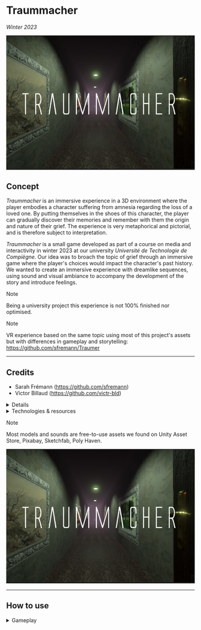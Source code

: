 # Traummacher

*Winter 2023*

[![Watch the video](ReadMeRessources/preview.png)](ReadMeRessources/Trailer.mp4)

## Concept

_Traummacher_ is an immersive experience in a 3D environment where the player embodies a character suffering from amnesia regarding the loss of a loved one. By putting themselves in the shoes of this character, the player can gradually discover their memories and remember with them the origin and nature of their grief. The experience is very metaphorical and pictorial, and is therefore subject to interpretation.

*Traummacher* is a small game developed as part of a course on media and interactivity in winter 2023 at our university *Université de Technologie de Compiègne*. Our idea was to broach the topic of grief through an immersive game where the player's choices would impact the character's past history. We wanted to create an immersive experience with dreamlike sequences, using sound and visual ambiance to accompany the development of the story and introduce feelings.

> [!NOTE]  
> Being a university project this experience is not 100% finished nor optimised.

> [!NOTE] 
> VR experience based on the same topic using most of this project's assets but with differences in gameplay and storytelling: https://github.com/sfremann/Traumer

---

## Credits

- Sarah Frémann (https://github.com/sfremann)
- Victor Billaud (https://github.com/victr-bld)

<details>
  <summary>Details</summary>

  ### Design & Writing
  
  - Scenario: Sarah Frémann & Victor Billaud
  - Design of the appartment: Sarah Frémann & Victor Billaud

  ![image](ReadMeRessources/AppartmentPlan.png)
  
  ### Programming & Engineering
  
  - Basic gameplay/ direct interaction: mostly Victor Billaud with help from Sarah Frémann
  - More complex interaction: Sarah Frémann & Victor Billaud
  - Environment behavior: mostly Sarah Frémann with help from Victor Billaud
  - Putting things together/ Solving conflict: mostly Sarah Frémann with help from Victor Billaud
  - Testing/ Debug: Sarah Frémann & Victor Billaud
  
  ### Visuals
  
  - Effects & transitions / shaders: Sarah Frémann
  - Environment & light: Sarah Frémann
  
  ### Audio 
  
  - Sound selection: mostly Victor Billaud with help from Sarah Frémann
  - Effects & transitions: Sarah Frémann & Victor Billaud
  
  ![image](ReadMeRessources/SoundInteraction.png)

</details>

<details>
  <summary>Technologies & resources</summary>

  - Unity 2021.3.25
  - Audacity
  - paint.net
  - Inky
  - Blender
</details>

> [!NOTE] 
> Most models and sounds are free-to-use assets we found on Unity Asset Store, Pixabay, Sketchfab, Poly Haven. 

[![Watch the video](ReadMeRessources/preview.png)](ReadMeRessources/DevNote.mp4)

---

## How to use

<details>
  <summary>Gameplay</summary>

  The game is developed for Windows using a mouse and a keyboard. 
  
  You can move inside the game using ZQSD. You can reorient the camera with the mouse. 
  
  A blue glow will show when it is possible to interact with an object. When you are close enough to an interactible object a hand cursor will appear and you will be able to interact with a mouse left click. Then text related to the object will be displayed, sometimes a special menu will appear giving the player a choice to make. Use directional up and down arrow keys to navigate between the possibilities in the menu and press Enter to validate your choice. The options you pick will have an impact on the character's past. After making a choice the door to the next room will open and you can continue your way into the game.
  
  ![image](ReadMeRessources/InteractionHandCursor.png)
  
  ![image](ReadMeRessources/ChoiceMenu.png)
  
  ![image](ReadMeRessources/OpenDoor.png)
  
  If you press Esc you will have the possibility to close the game or resume playing.

</details>
